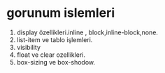 # gorunum islemleri

1. display özellikleri.inline , block,inline-block,none.
2. list-item ve tablo işlemleri.
3. visibility
4. float ve clear ozellikleri.
5. box-sizing ve box-shodow.